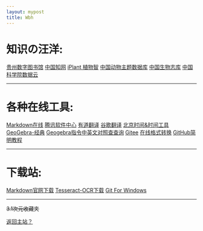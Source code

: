 ```yaml
---
layout: mypost
title: Wbh
---
```




# 知识の汪洋:

[贵州数字图书馆]()  [中国知网]()  [iPlant 植物智](http://www.iplant.cn/)  [中国动物主题数据库](http://www.zoology.csdb.cn/)  [中国生物志库](https://species.sciencereading.cn/)  [中国科学院数据云](http://www.csdb.cn/)

---

# 各种在线工具: 

[Markdown在线](https://www.zybuluo.com/mdeditor) [腾讯软件中心](https://pc.qq.com/) [有道翻译](http://www.youdao.com/) [谷歌翻译](https://translate.google.cn/) [北京时间&时间工具](https://www.beijing-time.org/) [GeoGebra-经典](https://www.geogebra.org/classic) [Geogebra指令中英文对照查查询](http://www.dstang.com/books_dstang/geogebra_commands.html) [Gitee](https://gitee.com/)  [在线格式转换](https://www.aconvert.com/)  [GitHub简明教程](https://www.runoob.com/w3cnote/git-guide.html)

---

# 下载站: 

[Markdown官网下载](https://www.typora.io/#windows)  [Tesseract-OCR下载](http://digi.bib.uni-mannheim.de/tesseract/tesseract-ocr-setup-4.00.00dev.exe)  [Git For Windows](https://gitforwindows.org/)

---

~~3.1次元收藏夹~~

[返回主站？](https://positron-yao.github.io/positron-yao)

